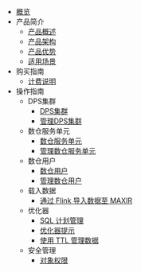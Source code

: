 
* [概览](/maxir/README)
* 产品简介
    * [产品概述](/maxir/introduction/overview)
    * [产品架构](/maxir/introduction/architecture)
    * [产品优势](/maxir/introduction/highlights)
    * [适用场景](/maxir/introduction/application-scenarios)
* 购买指南
    * [计费说明](/maxir/buy/charge)
* 操作指南
    * DPS集群
      * [DPS集群](/maxir/guides/dps-clusters/dps-clusters)
      * [管理DPS集群](/maxir/guides/dps-clusters/manage-dps-clusters)
    * 数仓服务单元
      * [数仓服务单元](/maxir/guides/dw-service-units/dw-service-units)
      * [管理数仓服务单元](/maxir/guides/dw-service-units/manage-dw-service-units)
    * 数仓用户
      * [数仓用户](/maxir/guides/dw-users/dw-users)
      * [管理数仓用户](/maxir/guides/dw-users/manage-dwusers)
    * 载入数据
      * [通过 Flink 导入数据至 MAXIR](/maxir/guides/load-data/use-flink-to-load)
    * 优化器
      * [SQL 计划管理](/maxir/guides/optimization/sql-plan-management)
      * [优化器提示](/maxir/guides/optimization/optimizer-hints)
      * [使用 TTL 管理数据](/maxir/guides/optimization/ttl)
    * 安全管理
      * [对象权限](/maxir/guides/security/object-privileges)
